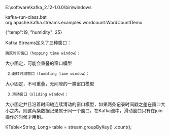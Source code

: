 

E:\software\kafka_2.12-1.0.0\bin\windows

kafka-run-class.bat org.apache.kafka.streams.examples.wordcount.WordCountDemo

{"temp":19, "humidity": 25}

Kafka Streams定义了三种窗口：

    跳跃时间窗口（hopping time window）：

大小固定，可能会重叠的窗口模型

     2.翻转时间窗口（tumbling time window）：

大小固定，不可重叠，无间隙的一类窗口模型

     3.滑动窗口（sliding window）：
大小固定并且沿着时间轴连续滑动的窗口模型，如果两条记录时间戳之差在窗口大小之内，则这两条数据记录属于同一个窗口。在Kafka流中，滑动窗口只有在join操作的时候才用到。

KTable<String, Long> table = stream.groupByKey()
                                   .count();